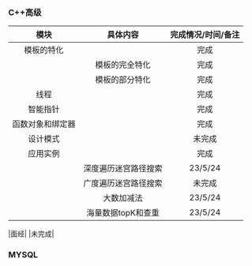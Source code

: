 ### C++高级
|模块|具体内容|完成情况/时间/备注|
|  :-: | :-:  | :-:| 
|模板的特化|  | 完成|
| |模板的完全特化|完成|
| |模板的部分特化|完成|
|线程| |完成|
|智能指针| |完成|
|函数对象和绑定器| |完成|
|设计模式| |未完成|
|应用实例| |完成|
| |深度遍历迷宫路径搜索|23/5/24|
| |广度遍历迷宫路径搜索|未完成|
| |大数加减法|23/5/24|
| |海量数据topK和查重|23/5/24|

|面经| |未完成|

### MYSQL


